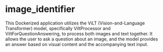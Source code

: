 # image_identifier
This Dockerized application utilizes the ViLT (Vision-and-Language Transformer) model, specifically ViltProcessor and ViltForQuestionAnswering, to process both images and text together. It allows the user to ask a question about an image, and the model provides an answer based on visual content and the accompanying text input.
